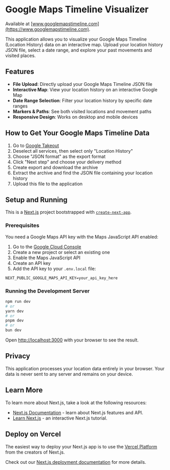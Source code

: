 # Google Maps Timeline Visualizer

Available at [www.googlemapstimeline.com](https://www.googlemapstimeline.com). 

This application allows you to visualize your Google Maps Timeline (Location History) data on an interactive map. Upload your location history JSON file, select a date range, and explore your past movements and visited places.

## Features

- **File Upload**: Directly upload your Google Maps Timeline JSON file
- **Interactive Map**: View your location history on an interactive Google Map
- **Date Range Selection**: Filter your location history by specific date ranges
- **Markers & Paths**: See both visited locations and movement paths
- **Responsive Design**: Works on desktop and mobile devices

## How to Get Your Google Maps Timeline Data

1. Go to [Google Takeout](https://takeout.google.com)
2. Deselect all services, then select only "Location History"
3. Choose "JSON format" as the export format
4. Click "Next step" and choose your delivery method
5. Create export and download the archive
6. Extract the archive and find the JSON file containing your location history
7. Upload this file to the application

## Setup and Running

This is a [Next.js](https://nextjs.org) project bootstrapped with [`create-next-app`](https://nextjs.org/docs/app/api-reference/cli/create-next-app).

### Prerequisites

You need a Google Maps API key with the Maps JavaScript API enabled:

1. Go to the [Google Cloud Console](https://console.cloud.google.com/)
2. Create a new project or select an existing one
3. Enable the Maps JavaScript API
4. Create an API key
5. Add the API key to your `.env.local` file:

```
NEXT_PUBLIC_GOOGLE_MAPS_API_KEY=your_api_key_here
```

### Running the Development Server

```bash
npm run dev
# or
yarn dev
# or
pnpm dev
# or
bun dev
```

Open [http://localhost:3000](http://localhost:3000) with your browser to see the result.

## Privacy

This application processes your location data entirely in your browser. Your data is never sent to any server and remains on your device.

## Learn More

To learn more about Next.js, take a look at the following resources:

- [Next.js Documentation](https://nextjs.org/docs) - learn about Next.js features and API.
- [Learn Next.js](https://nextjs.org/learn) - an interactive Next.js tutorial.

## Deploy on Vercel

The easiest way to deploy your Next.js app is to use the [Vercel Platform](https://vercel.com/new?utm_medium=default-template&filter=next.js&utm_source=create-next-app&utm_campaign=create-next-app-readme) from the creators of Next.js.

Check out our [Next.js deployment documentation](https://nextjs.org/docs/app/building-your-application/deploying) for more details.
